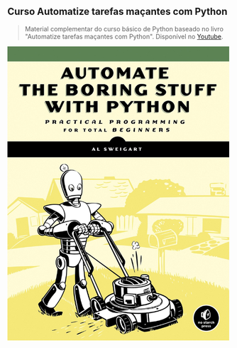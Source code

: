 ## Curso Automatize tarefas maçantes com Python

> Material complementar do curso básico de Python baseado no livro "Automatize tarefas maçantes com Python". Disponível no [Youtube](https://www.youtube.com/watch?v=k6Os354BJVQ&list=PLLCFxfe9wkl-5oz4YIOxMzbBGP1FaGm3T).

<img src="https://github.com/Geofisicando/Automatize-tarefas-macantes-com-Python/blob/main/automatize.jpg" width=500>
